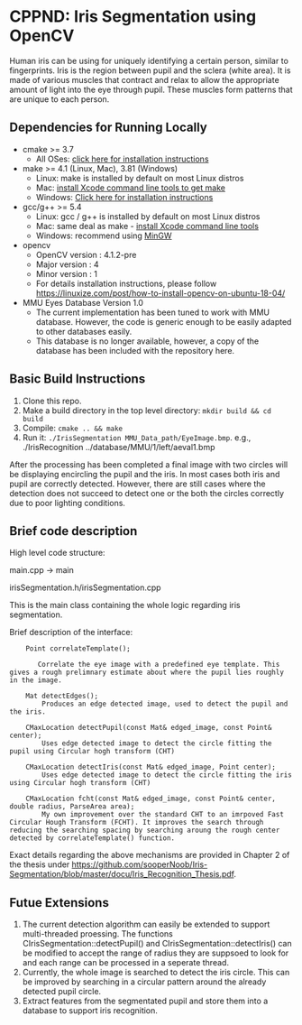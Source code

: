 # CPPND: Iris Segmentation using OpenCV

Human iris can be using for uniquely identifying a certain person, similar to fingerprints. Iris is the region between pupil and the sclera (white area). It is made of various muscles that contract and relax to allow the appropriate amount of light into the eye through pupil. These muscles form patterns that are unique to each person.

## Dependencies for Running Locally
* cmake >= 3.7
  * All OSes: [click here for installation instructions](https://cmake.org/install/)
* make >= 4.1 (Linux, Mac), 3.81 (Windows)
  * Linux: make is installed by default on most Linux distros
  * Mac: [install Xcode command line tools to get make](https://developer.apple.com/xcode/features/)
  * Windows: [Click here for installation instructions](http://gnuwin32.sourceforge.net/packages/make.htm)
* gcc/g++ >= 5.4
  * Linux: gcc / g++ is installed by default on most Linux distros
  * Mac: same deal as make - [install Xcode command line tools](https://developer.apple.com/xcode/features/)
  * Windows: recommend using [MinGW](http://www.mingw.org/)
* opencv 
  * OpenCV version : 4.1.2-pre
  * Major version : 4
  * Minor version : 1
  * For details installation instructions, please follow https://linuxize.com/post/how-to-install-opencv-on-ubuntu-18-04/
* MMU Eyes Database Version 1.0
  * The current implementation has been tuned to work with MMU database. However, the code is generic enough to be easily adapted to other databases easily.
  * This database is no longer available, however, a copy of the database has been included with the repository here.
## Basic Build Instructions

1. Clone this repo.
2. Make a build directory in the top level directory: `mkdir build && cd build`
3. Compile: `cmake .. && make`
4. Run it: `./IrisSegmentation MMU_Data_path/EyeImage.bmp`.
   e.g., ./IrisRecognition ../database/MMU/1/left/aeval1.bmp
   
After the processing has been completed a final image with two circles will be displaying encircling the pupil and the iris. In most cases both iris and pupil are correctly detected. However, there are still cases where the detection does not succeed to detect one or the both the circles correctly due to poor lighting conditions.

## Brief code description

High level code structure:

 main.cpp  ->  main

 irisSegmentation.h/irisSegmentation.cpp

 This is the main class containing the whole logic regarding iris segmentation. 
 
   Brief description of the interface:
   
        Point correlateTemplate();
        
           Correlate the eye image with a predefined eye template. This gives a rough prelimnary estimate about where the pupil lies roughly in the image.
           
        Mat detectEdges();
            Produces an edge detected image, used to detect the pupil and the iris.
            
        CMaxLocation detectPupil(const Mat& edged_image, const Point& center);
            Uses edge detected image to detect the circle fitting the pupil using Circular hogh transform (CHT)
            
        CMaxLocation detectIris(const Mat& edged_image, Point center);
            Uses edge detected image to detect the circle fitting the iris using Circular hogh transform (CHT)
            
        CMaxLocation fcht(const Mat& edged_image, const Point& center, double radius, ParseArea area);
            My own improvement over the standard CHT to an imrpoved Fast Circular Hough Transform (FCHT). It improves the search through reducing the searching spacing by searching aroung the rough center detected by correlateTemplate() function. 

Exact details regarding the above mechanisms are provided in Chapter 2 of the thesis under https://github.com/sooperNoob/Iris-Segmentation/blob/master/docu/Iris_Recognition_Thesis.pdf.

## Futue Extensions
1. The current detection algorithm can easily be extended to support multi-threaded proessing. The functions CIrisSegmentation::detectPupil() and CIrisSegmentation::detectIris() can be modified to accept the range of radius they are suppsoed to look for and each range can be processed in a seperate thread.
2. Currently, the whole image is searched to detect the iris circle. This can be improved by searching in a circular pattern around the already detected pupil circle. 
3. Extract features from the segmentated pupil and store them into a database to support iris recognition.
